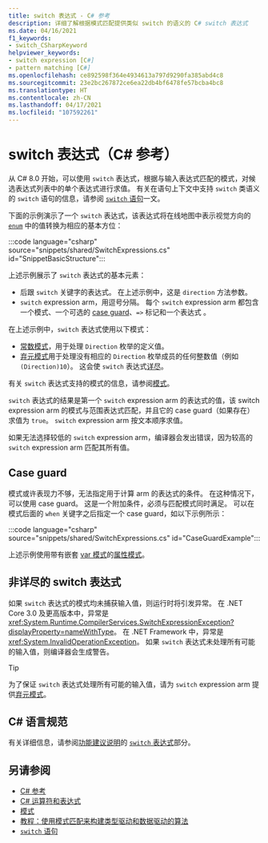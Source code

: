 ```yaml
---
title: switch 表达式 - C# 参考
description: 详细了解根据模式匹配提供类似 switch 的语义的 C# switch 表达式
ms.date: 04/16/2021
f1_keywords:
- switch_CSharpKeyword
helpviewer_keywords:
- switch expression [C#]
- pattern matching [C#]
ms.openlocfilehash: ce892598f364e4934613a797d9290fa385abd4c8
ms.sourcegitcommit: 23e2bc267872ce6ea22db4bf6478fe57bcba4bc8
ms.translationtype: HT
ms.contentlocale: zh-CN
ms.lasthandoff: 04/17/2021
ms.locfileid: "107592261"
---
```

# <a name="switch-expression-c-reference"></a>switch 表达式（C# 参考）

从 C# 8.0 开始，可以使用 `switch` 表达式，根据与输入表达式匹配的模式，对候选表达式列表中的单个表达式进行求值。 有关在语句上下文中支持 `switch` 类语义的 `switch` 语句的信息，请参阅 [`switch` 语句](../keywords/switch.md)一文。

下面的示例演示了一个 `switch` 表达式，该表达式将在线地图中表示视觉方向的 [`enum`](../builtin-types/enum.md) 中的值转换为相应的基本方位：

:::code language="csharp" source="snippets/shared/SwitchExpressions.cs" id="SnippetBasicStructure":::

上述示例展示了 `switch` 表达式的基本元素：

- 后跟 `switch` 关键字的表达式。 在上述示例中，这是 `direction` 方法参数。
- `switch` expression arm，用逗号分隔。 每个 `switch` expression arm 都包含一个模式、一个可选的 [case guard](#case-guards)、`=>` 标记和一个表达式  。

在上述示例中，`switch` 表达式使用以下模式：

- [常数模式](patterns.md#constant-pattern)，用于处理 `Direction` 枚举的定义值。
- [弃元模式](patterns.md#discard-pattern)用于处理没有相应的 `Direction` 枚举成员的任何整数值（例如 `(Direction)10`）。 这会使 `switch` 表达式[详尽](#non-exhaustive-switch-expressions)。

有关 `switch` 表达式支持的模式的信息，请参阅[模式](patterns.md)。

`switch` 表达式的结果是第一个 `switch` expression arm 的表达式的值，该 switch expression arm 的模式与范围表达式匹配，并且它的 case guard（如果存在）求值为 `true`。 `switch` expression arm 按文本顺序求值。

如果无法选择较低的 `switch` expression arm，编译器会发出错误，因为较高的 `switch` expression arm 匹配其所有值。

## <a name="case-guards"></a>Case guard

模式或许表现力不够，无法指定用于计算 arm 的表达式的条件。 在这种情况下，可以使用 case guard。 这是一个附加条件，必须与匹配模式同时满足。 可以在模式后面的 `when` 关键字之后指定一个 case guard，如以下示例所示：

:::code language="csharp" source="snippets/shared/SwitchExpressions.cs" id="CaseGuardExample":::

上述示例使用带有嵌套 [var 模式](patterns.md#var-pattern)的[属性模式](patterns.md#property-pattern)。

## <a name="non-exhaustive-switch-expressions"></a>非详尽的 switch 表达式

如果 `switch` 表达式的模式均未捕获输入值，则运行时将引发异常。 在 .NET Core 3.0 及更高版本中，异常是 <xref:System.Runtime.CompilerServices.SwitchExpressionException?displayProperty=nameWithType>。 在 .NET Framework 中，异常是 <xref:System.InvalidOperationException>。 如果 `switch` 表达式未处理所有可能的输入值，则编译器会生成警告。

> [!TIP]
> 为了保证 `switch` 表达式处理所有可能的输入值，请为 `switch` expression arm 提供[弃元模式](patterns.md#discard-pattern)。

## <a name="c-language-specification"></a>C# 语言规范

有关详细信息，请参阅[功能建议说明](~/_csharplang/proposals/csharp-8.0/patterns.md)的 [`switch` 表达式](~/_csharplang/proposals/csharp-8.0/patterns.md#switch-expression)部分。

## <a name="see-also"></a>另请参阅

- [C# 参考](../index.md)
- [C# 运算符和表达式](index.md)
- [模式](patterns.md)
- [教程：使用模式匹配来构建类型驱动和数据驱动的算法](../../tutorials/pattern-matching.md)
- [`switch` 语句](../keywords/switch.md)
